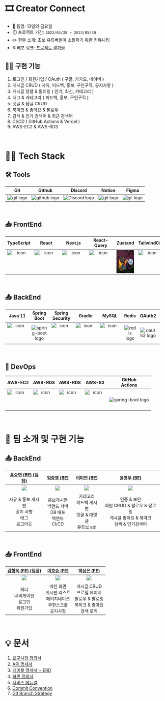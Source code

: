 # 🎞️ Creator Connect
+ 👀 팀명: 13일의 금요일
+ ⏱️ 프로젝트 기간: `2023/04/28 ~ 2023/05/30`
+ ✏️ 한줄 소개: 초보 유튜버들이 소통하기 위한 커뮤니티
+ ⛓️ 배포 링크: [프로젝트 결과물](https://www.hard-coding.com)

## 🧑‍💻 구현 기능
1. 로그인 / 회원가입 / OAuth ( 구글, 카카오, 네이버 )
2. 게시글 CRUD ( 자유, 피드백, 홍보, 구인구직, 공지사항 )
3. 게시글 정렬 & 필터링 ( 인기, 최신, 카테고리 )
4. 태그 & 카테고리 ( 피드백, 홍보, 구인구직 )
5. 댓글 & 답글 CRUD
6. 북마크 & 좋아요 & 팔로우
7. 검색 & 인기 검색어 & 최근 검색어
8. CI/CD ( GitHub Actions & Vercel )
9. AWS-EC2 & AWS-RDS

<br />

# 🧑‍💻 Tech Stack
## 🛠️ Tools
| Git | Github | Discord | Notion | Figma |
| :---: | :---: | :---: |:---: | :---: |
| <img alt="git logo" src="https://git-scm.com/images/logos/logomark-orange@2x.png" width="65" height="65" > | <img alt="github logo" src="https://github.githubassets.com/images/modules/logos_page/GitHub-Mark.png" width="65" height="65"> | <img alt="Discord logo" src="https://assets-global.website-files.com/6257adef93867e50d84d30e2/62595384e89d1d54d704ece7_3437c10597c1526c3dbd98c737c2bcae.svg" height="60" width="60"> |<img alt="git logo" src="https://upload.wikimedia.org/wikipedia/commons/4/45/Notion_app_logo.png" width="65" height="65" > | <img alt="git logo" src="https://global-uploads.webflow.com/62014002185c7b256316ef63/6255a05bbf787538f4c6ee5b_-gV7pV6f_400x400.png" width="65" height="65" > |

<br />

## 📥 FrontEnd

| TypeScript | React | Next.js | React-Query | Zustand | TailwindCss | Vercel |
|:---:|:---:|:---:|:---:|:---:|:---:|:---:|
| <div style="display: flex; align-items: flex-start;"><img src="https://techstack-generator.vercel.app/ts-icon.svg" alt="icon" width="75" height="75" /></div> | <div style="display: flex; align-items: flex-start;"><img src="https://camo.githubusercontent.com/cbb0ed4ed73eb0bdf880019fe4fd13e0e0b0812435f11ac0d920c8f523a8d8d0/68747470733a2f2f74656368737461636b2d67656e657261746f722e76657263656c2e6170702f72656163742d69636f6e2e737667" alt="icon" width="75" height="75" /></div> | <div style="display: flex; align-items: flex-start;"><img src="https://github.com/1-blue/1-blue.github.io/assets/63289318/0072f3a5-bf9d-4d9a-9015-4b2653ea1d02" alt="icon" width="75" height="75" /></div> | <div style="display: flex; align-items: flex-start;"><img src="https://seeklogo.com/images/R/react-query-logo-1340EA4CE9-seeklogo.com.png" alt="icon" width="75" height="75" /></div> | <div style="display: flex; align-items: flex-start;"><img src="https://raw.githubusercontent.com/github/explore/990a9efe0b9529eca38ca9e081bc7a97b18dff45/topics/zustand/zustand.png" alt="icon" width="75" height="75" /></div> | <div style="display: flex; align-items: flex-start;"><img src="https://avatars.githubusercontent.com/u/67109815?s=280&v=4" alt="icon" width="75" height="75" /></div> | <div style="display: flex; align-items: flex-start;"><img src="https://www.svgrepo.com/show/327408/logo-vercel.svg" alt="icon" width="75" height="75" /></div> |

<br />

## 📤 BackEnd

| Java 11 | Spring<br> Boot | Spring<br> Security | Gradle | MySQL | Redis | OAuth2 | JWT | thymeleaf |
| :---: | :---:  | :---: | :---: | :---: | :---: | :---: | :---: | :---: |
| <div style="display: flex; align-items: flex-start;"><img src="https://techstack-generator.vercel.app/java-icon.svg" alt="icon" width="65" height="65" /></div> | <img alt="spring-boot logo" src="https://t1.daumcdn.net/cfile/tistory/27034D4F58E660F616" width="65" height="65" > | <div style="display: flex; align-items: flex-start;"><img src="https://i1.daumcdn.net/thumb/C230x300/?fname=https://blog.kakaocdn.net/dn/dyxfnl/btrYLyp1cIz/fRRLDe0HXzKaaVA13kU0wK/img.png" alt="icon" width="65" height="65" /></div> | <div style="display: flex; align-items: flex-start;"><img src="https://static-00.iconduck.com/assets.00/file-type-light-gradle-icon-512x377-slv3rykw.png" alt="icon" width="65" height="65" /></div> | <div style="display: flex; align-items: flex-start;"><img src="https://techstack-generator.vercel.app/mysql-icon.svg" alt="icon" width="65" height="65" /></div> | <img alt="redis logo" src="https://www.vectorlogo.zone/logos/redis/redis-icon.svg" height="65" width="65" > |  <img alt="oauth2 logo" src="https://oauth.net/images/oauth-2-sm.png" height="65" width="65" > | <img alt="spring-boot logo" src="https://cdn.worldvectorlogo.com/logos/jwt-3.svg" width="65" height="65" > | <img alt="spring-boot logo" src="https://www.thymeleaf.org/images/thymeleaf.png" width="65" height="65" > |

<br />

## 🚀 DevOps

| AWS-EC2 | AWS-RDS | AWS-RDS | AWS-S3 | GitHub <br /> Actions | 
| :---: | :---: | :---: | :---: | :---: |
| <div style="display: flex; align-items: flex-start;"><img src="https://www.javainuse.com/ec2logo.jpg" alt="icon" width="65" height="65" /></div> | <div style="display: flex; align-items: flex-start;"><img src="https://img1.daumcdn.net/thumb/R1280x0/?scode=mtistory2&fname=https%3A%2F%2Fblog.kakaocdn.net%2Fdn%2Fbg4h1z%2FbtrgnqWVpqZ%2FiO4dXPP1VAzPcjKyS1MA60%2Fimg.png" alt="icon" width="65" height="65" /></div> | <div style="display: flex; align-items: flex-start;"><img src="https://cdn.freebiesupply.com/logos/thumbs/2x/aws-codedeploy-logo.png" alt="icon" width="65" height="65" /></div> | <div style="display: flex; align-items: flex-start;"><img src="https://cdn-blog.lawrencemcdaniel.com/wp-content/uploads/2021/01/30083957/aws-s3-logo.png" alt="icon" width="65" height="65" /></div> | <img alt="spring-boot logo" src="https://avatars.githubusercontent.com/u/44036562?s=280&v=4" width="65" height="65" > |

<br />

# 📌 팀 소개 및 구현 기능

## 📤 BackEnd

|[홍승현 (BE) (팀장)](https://github.com/seunghyun711)|[임종영 (BE)](https://github.com/lim3873)|[이미연 (BE)](https://github.com/leemiyeonn)|[윤영우 (BE)](https://github.com/happy-camel)|
|:--:|:--:|:--:|:--:|
|<img src='https://i.seadn.io/gcs/files/e4e9629ca074948f38931ee4c344d633.png?auto=format&dpr=1&w=1000' width='150'>|<img src='https://i.seadn.io/gcs/files/13b5cc7f3a80e1aa3d7254d8f8941b93.png?auto=format&dpr=1&w=1000' width='150'/>|<img src='https://i.seadn.io/gcs/files/f545699de367582580325bb5870c8fed.png?auto=format&dpr=1&w=1000' width='150'/>|<img src='https://i.seadn.io/gcs/files/f30af51922e097acc859bfe284009546.png?auto=format&dpr=1&w=1000' width='150'/>|
|자유 & 홍보 게시판 <br /> 공지 사항 <br /> 태그 <br /> 로그아웃 | 홍보게시판 <br /> 백앤드 서버 <br /> DB 배포 <br /> 백앤드 CI/CD | 카테고리 <br /> 피드백 게시판 <br /> 댓글 & 대댓글 <br /> 유튜브 api | 인증 & 보안 <br /> 회원 CRUD & 팔로우 & 팔로잉 <br /> 게시글 좋아요 & 북마크 <br /> 검색 & 인기검색어 |

<br />

## 📥 FrontEnd

|[김형욱 (FE) (팀장)](https://github.com/Kadesti)|[이호승 (FE)](https://github.com/leekoby)|[박상은 (FE)](https://github.com/1-blue)|
|:--:|:--:|:--:|
|<img src='https://i.seadn.io/gcs/files/b5c08609cd81625da48fd25c75e27b9f.png?auto=format&dpr=1&w=1000' width='150'/>|<img src='https://i.seadn.io/gcs/files/0da231071a4ca1a3c305884e31b48ff0.png?auto=format&dpr=1&w=1000' width='150'/>|<img src='https://i.seadn.io/gcs/files/3e1ab16d7d65395a7cfde72e24a90698.png?auto=format&dpr=1&w=1000' width='150'/>|
|헤더 <br /> 네비게이션 <br /> 로그인 <br /> 회원가입|메인 화면 <br /> 게시판 리스트 <br /> 페이지네이션 <br /> 무한스크롤 <br /> 공지사항|게시글 CRUD <br/> 프로필 페이지 <br/> 팔로우 & 팔로잉 <br /> 북마크 & 좋아요 <br /> 검색 로직 |

<br />

# 💡 문서
1. [요구사항 정의서](https://docs.google.com/spreadsheets/d/1jxEzFm5AWrKZUcNSUWP9KveuJsD1YfrdaPoQd-U-w7w/edit?usp=sharing)
2. [API 명세서](https://youtube-community.gitbook.io/youtube-community/)
3. [테이블 명세서 + ERD](https://dbdiagram.io/d/644f4bc0dca9fb07c44b79e3)
4. [화면 정의서](https://www.notion.so/codestates/74768ff38b3044e19f56fc0a4836b23b)
5. [서비스 메뉴얼](https://www.notion.so/codestates/5f81b2a8f9c74ba7bdae616f46dd378b?v=ec51e24bbb7e48389129c508081eb106&p=29157ae17f2547f98f34aace666ef170&pm=s)
6. [Commit Convention](https://github.com/codestates-seb/seb43_main_013/wiki/%F0%9F%93%9C-Commit-Convention-%F0%9F%93%9C)
7. [Git Branch Strategy](https://github.com/codestates-seb/seb43_main_013/wiki/%F0%9F%94%96-Git-Branch-Strategy-%F0%9F%94%96)
